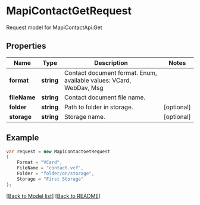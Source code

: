 
# MapiContactGetRequest

Request model for MapiContactApi.Get

## Properties

Name | Type | Description  | Notes
------------- | ------------- | ------------- | -------------
**format** |**string**|Contact document format. Enum, available values: VCard, WebDav, Msg |
**fileName** |**string**|Contact document file name. |
**folder** |**string**|Path to folder in storage. |[optional] 
**storage** |**string**|Storage name. |[optional] 

## Example
```csharp
var request = new MapiContactGetRequest
{ 
    Format = "VCard",
    FileName = "contact.vcf",
    Folder = "folder/on/storage",
    Storage = "First Storage"
};
```

[[Back to Model list]](Models.md) [[Back to README]](README.md)
